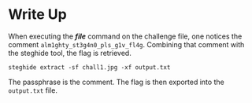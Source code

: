 # Write Up

When executing the ***file*** command on the challenge file, one notices the comment ```alm1ghty_st3g4n0_pls_g1v_fl4g```. Combining that comment with the steghide tool, the flag is retrieved. 
```
steghide extract -sf chall1.jpg -xf output.txt
```
The passphrase is the comment. The flag is then exported into the ```output.txt``` file.
